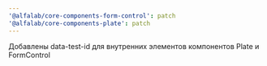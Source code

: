 ```yaml
---
'@alfalab/core-components-form-control': patch
'@alfalab/core-components-plate': patch
---
```


Добавлены data-test-id для внутренних элементов компонентов Plate и FormControl
